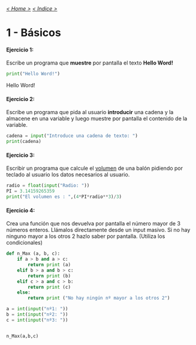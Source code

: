 _[< Home >](../README.md)_ _[< Indice >](indicetests.md)_

# 1 - Básicos
#### Ejercicio 1:

Escribe un programa que **muestre** por pantalla el texto **Hello Word!**

````python
print("Hello Word!")
````

Hello Word!

#### Ejercicio 2:

Escribe un programa que pida al usuario **introducir** una cadena y la almacene en una variable y luego muestre por pantalla 
el contenido de la variable.

````python
cadena = input("Introduce una cadena de texto: ")
print(cadena)
````

#### Ejercicio 3:
Escribir un programa que calcule el [volumen](https://es.wikipedia.org/wiki/Esfera) de una balón pidiendo por teclado al usuario los datos necesarios al usuario.

````python
radio = float(input("Radio: "))
PI = 3.14159265359
print("El volumen es : ",(4*PI*radio**3)/3)
````

#### Ejercicio 4:
Crea una función que nos devuelva por pantalla el número mayor de 3 números enteros. Llámalos directamente desde un input masivo. Si no hay ninguno mayor a los otros 2 hazlo saber por pantalla. (Utiliza los condicionales)

````python
def n_Max (a, b, c):
    if a > b and a > c:
        return print (a)
    elif b > a and b > c:
        return print (b)
    elif c > a and c > b:
        return print (c)
    else:
        return print ("No hay ningún nº mayor a los otros 2")

a = int(input("nº1: "))
b = int(input("nº2: "))
c = int(input("nº3: "))


n_Max(a,b,c)
````